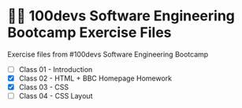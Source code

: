 # 👨‍💻 100devs Software Engineering Bootcamp Exercise Files

Exercise files from #100devs Software Engineering Bootcamp
- [ ] Class 01 - Introduction
- [x] Class 02 - HTML + BBC Homepage Homework
- [x] Class 03 - CSS
- [ ] Class 04 - CSS Layout